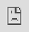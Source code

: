 ```yaml
---

transition: slide
---
```


<grid align="left">

#### Rust Fundementals <!-- element style="color: cyan" -->


Bora Gönül ©2022  
me@boragonul.com

Most of the credits should go to;

- https://www.chain.link
- https://www.rust-lang.org
- https://letsgetrusty.com

Thanks for the content !<!-- element style="color: yellow" -->

</grid>

---

<grid align="left">
Rust <!--element style="color: cyan" -->
- Fast, reliable and memory efficient
- Modern replacement for C++, C
- High level of control on `memory-allocation` and `management`
</grid>

---

<grid align="left">
Setup <!--element style="color: cyan" -->

- Install Rust https://rustup.rs
- Install VS Code https://code.visualstudio.com

[VS Code Linux](https://code.visualstudio.com/docs/setup/linux) <!--element style="color: yellow" -->
</grid>

---
<grid align="left">
Setup <!--element style="color: cyan" -->

<iframe src="https://customer-icirg9ue15wb0ia7.cloudflarestream.com/5bbc350ef7091ebc26070f05b4907e35/iframe?poster=https%3A%2F%2Fcustomer-icirg9ue15wb0ia7.cloudflarestream.com%2F5bbc350ef7091ebc26070f05b4907e35%2Fthumbnails%2Fthumbnail.jpg%3Ftime%3D%26height%3D600" style="border: none; position: absolute; top: 0; left: 0; height: 100%; width: 100%;" allow="accelerometer; gyroscope; autoplay; encrypted-media; picture-in-picture;" allowfullscreen="true"></iframe>
<!--element style="position: relative; padding-top: 20;"-->

[Link](https://customer-icirg9ue15wb0ia7.cloudflarestream.com/5bbc350ef7091ebc26070f05b4907e35/watch)<!--element style="color: yellow" -->

VS Code Plugins 

- [rust-analyzer](https://marketplace.visualstudio.com/items?itemName=rust-lang.rust-analyzer) 
- [code-lldb](https://marketplace.visualstudio.com/items?itemName=vadimcn.vscode-lldb)
- [even-better-toml](https://marketplace.visualstudio.com/items?itemName=tamasfe.even-better-toml)

Optional

- [error-lens](https://marketplace.visualstudio.com/items?itemName=usernamehw.errorlens)
- [crates](https://marketplace.visualstudio.com/items?itemName=serayuzgur.crates)
</grid>

---
<grid align="left">
Hello World <!--element style="color: cyan" -->

<iframe src="https://customer-icirg9ue15wb0ia7.cloudflarestream.com/ac77f9fb05bc17eba1ccac314f29a6c1/iframe?poster=https%3A%2F%2Fcustomer-icirg9ue15wb0ia7.cloudflarestream.com%2Fac77f9fb05bc17eba1ccac314f29a6c1%2Fthumbnails%2Fthumbnail.jpg%3Ftime%3D%26height%3D600" style="border: none; position: absolute; top: 0; left: 0; height: 100%; width: 100%;" allow="accelerometer; gyroscope; autoplay; encrypted-media; picture-in-picture;" allowfullscreen="true"></iframe><!--element style="position: relative; padding-top: 20;"-->

[Link](https://customer-icirg9ue15wb0ia7.cloudflarestream.com/ac77f9fb05bc17eba1ccac314f29a6c1/watch)<!--element style="color: yellow" -->
</grid>

---
<grid align="left">
Variables <!--element style="color: cyan" -->

<iframe src="https://customer-icirg9ue15wb0ia7.cloudflarestream.com/329d83da971375d08313568c4832629f/iframe?poster=https%3A%2F%2Fcustomer-icirg9ue15wb0ia7.cloudflarestream.com%2F329d83da971375d08313568c4832629f%2Fthumbnails%2Fthumbnail.jpg%3Ftime%3D%26height%3D600" style="border: none; position: absolute; top: 0; left: 0; height: 100%; width: 100%;" allow="accelerometer; gyroscope; autoplay; encrypted-media; picture-in-picture;" allowfullscreen="true"></iframe><!--element style="position: relative; padding-top: 20;"-->

[Link](https://customer-icirg9ue15wb0ia7.cloudflarestream.com/329d83da971375d08313568c4832629f/watch)<!--element style="color: yellow" -->

</grid>

---
<grid align="left">

Data Types <!--element style="color: cyan" -->

<iframe src="https://customer-icirg9ue15wb0ia7.cloudflarestream.com/e36ff1e9e66b418363df034c60b80037/iframe?poster=https%3A%2F%2Fcustomer-icirg9ue15wb0ia7.cloudflarestream.com%2Fe36ff1e9e66b418363df034c60b80037%2Fthumbnails%2Fthumbnail.jpg%3Ftime%3D%26height%3D600" style="border: none; position: absolute; top: 0; left: 0; height: 100%; width: 100%;" allow="accelerometer; gyroscope; autoplay; encrypted-media; picture-in-picture;" allowfullscreen="true"></iframe><!--element style="position: relative; padding-top: 20;"-->

[Link](https://customer-icirg9ue15wb0ia7.cloudflarestream.com/e36ff1e9e66b418363df034c60b80037/watch)<!--element style="color: yellow" -->


</grid>

---
<grid align="left">
Constants & Statics <!--element style="color: cyan" -->

<iframe src="https://customer-icirg9ue15wb0ia7.cloudflarestream.com/cf7042d4af757a6aba70dc6bb76904fe/iframe?poster=https%3A%2F%2Fcustomer-icirg9ue15wb0ia7.cloudflarestream.com%2Fcf7042d4af757a6aba70dc6bb76904fe%2Fthumbnails%2Fthumbnail.jpg%3Ftime%3D%26height%3D600" style="border: none; position: absolute; top: 0; left: 0; height: 100%; width: 100%;" allow="accelerometer; gyroscope; autoplay; encrypted-media; picture-in-picture;" allowfullscreen="true"></iframe><!--element style="position: relative; padding-top: 20;"-->

[Link](https://customer-icirg9ue15wb0ia7.cloudflarestream.com/cf7042d4af757a6aba70dc6bb76904fe/watch)<!-- element style="color: yellow" -->

</grid>

---
<grid align="left">
Functions <!--element style="color: cyan"-->

<iframe src="https://customer-icirg9ue15wb0ia7.cloudflarestream.com/1c654229481bf84fad56d7a385384011/iframe?poster=https%3A%2F%2Fcustomer-icirg9ue15wb0ia7.cloudflarestream.com%2F1c654229481bf84fad56d7a385384011%2Fthumbnails%2Fthumbnail.jpg%3Ftime%3D%26height%3D600" style="border: none; position: absolute; top: 0; left: 0; height: 100%; width: 100%;" allow="accelerometer; gyroscope; autoplay; encrypted-media; picture-in-picture;" allowfullscreen="true"></iframe><!--element style="position: relative; padding-top: 20;"-->

[Link](https://customer-icirg9ue15wb0ia7.cloudflarestream.com/1c654229481bf84fad56d7a385384011/watch)<!--element style="color: yellow"-->
</grid>

---
<grid align="left">
Control Flow <!--element style="color: cyan" -->

<iframe src="https://customer-icirg9ue15wb0ia7.cloudflarestream.com/2472f8d8fb694698ee1994bd39751c8d/iframe?poster=https%3A%2F%2Fcustomer-icirg9ue15wb0ia7.cloudflarestream.com%2F2472f8d8fb694698ee1994bd39751c8d%2Fthumbnails%2Fthumbnail.jpg%3Ftime%3D%26height%3D600" style="border: none; position: absolute; top: 0; left: 0; height: 100%; width: 100%;" allow="accelerometer; gyroscope; autoplay; encrypted-media; picture-in-picture;" allowfullscreen="true"></iframe><!--element style="position: relative; padding-top: 20;"-->

[Link](https://customer-icirg9ue15wb0ia7.cloudflarestream.com/2472f8d8fb694698ee1994bd39751c8d/watch) <!--element style="color: yellow" --> 
</grid>


---
<grid align="left">
Homework (Install) <!--element style="color: red"-->

curl -L https://raw.githubusercontent.com/rust-lang/rustlings/main/install.sh | bash -s
<!--element style="font-size: 10px"-->

</grid>

---
<grid align="left">
Homework (Start) <!--element style="color: red"-->

- cd ~/rustlings # go to folder
- code . # open vs-code
- rustlings # follow it

</grid>

---
<grid align="left">
Homework (Explained) <!--element style="color: red"-->

- Go to `intro` folder in `vs-code`
- Make your changes and see `rustlings` console
- When you are done __delete__ `I AM DONE`
- Go to next (till you are tired) :)

Read README's<!--element style="color: yellow"-->
</grid>
---
<grid align="left">
Computer Science <!--element style="color: cyan"-->

- Computation (CPU)
- Memory(Disk/RAM)

Persistent  | Volatile
------------- | --------
| Slow           | Fast
| Abundant | Scarce
| Persist data | Execution
<!--element style="color: pink"-->
</grid>

---
<grid align="left">
Memory<!--element style="color: cyan" -->

![[memory.excalidraw.svg]]
</grid>

---
<grid align="left">
Managing Memory <!--element style="color: cyan" -->

![[memory-management.excalidraw.svg]]

- RAII (Resource allocation is initialization)
- OBRM (Ownership based resource management)
</grid>
---
<grid align="left">
Ownership & Borrowing <!--element style="color: cyan" -->

- Project is at `lessons-rust/ownership_borrowing`
- We will do this online :)
<!--element style="color: pink" -->
</grid>

---
<grid align="left">
Thanks ! <!--element style="color: red"-->
</grid>